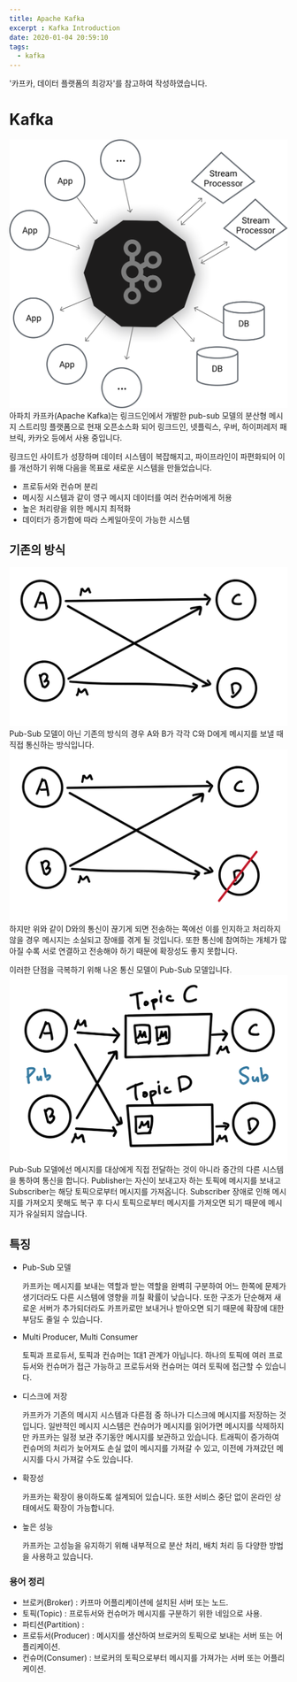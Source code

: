 ```yaml
---
title: Apache Kafka
excerpt : Kafka Introduction
date: 2020-01-04 20:59:10 
tags:
  - kafka
---
```

'카프카, 데이터 플랫폼의 최강자'를 참고하여 작성하였습니다.

# Kafka

[![kafka_diagram](/assets/images/kafka_diagram.png)](https://kafka.apache.org)
아파치 카프카(Apache Kafka)는 링크드인에서 개발한 pub-sub 모델의 분산형 메시지 스트리밍 플랫폼으로 현재 오픈소스화 되어 링크드인, 넷플릭스, 우버, 하이퍼레저 패브릭, 카카오 등에서 사용 중입니다.

링크드인 사이트가 성장하며 데이터 시스템이 복잡해지고, 파이프라인이 파편화되어 이를 개선하기 위해 다음을 목표로 새로운 시스템을 만들었습니다.

- 프로듀서와 컨슈머 분리
- 메시징 시스템과 같이 영구 메시지 데이터를 여러 컨슈머에게 허용
- 높은 처리량을 위한 메시지 최적화
- 데이터가 증가함에 따라 스케일아웃이 가능한 시스템

## 기존의 방식

![network](/assets/images/network.png)
Pub-Sub 모델이 아닌 기존의 방식의 경우 A와 B가 각각 C와 D에게 메시지를 보낼 때 직접 통신하는 방식입니다.
![network2](/assets/images/network2.png)
하지만 위와 같이 D와의 통신이 끊기게 되면 전송하는 쪽에선 이를 인지하고 처리하지 않을 경우 메시지는 소실되고 장애를 겪게 될 것입니다. 또한 통신에 참여하는 개체가 많아질 수록 서로 연결하고 전송해야 하기 때문에 확장성도 좋지 못합니다.

이러한 단점을 극복하기 위해 나온 통신 모델이 Pub-Sub 모델입니다.
![Pub-Sub](/assets/images/Pub-Sub_network.png)
Pub-Sub 모델에선 메시지를 대상에게 직접 전달하는 것이 아니라 중간의 다른 시스템을 통하여 통신을 합니다. Publisher는 자신이 보내고자 하는 토픽에 메시지를 보내고 Subscriber는 해당 토픽으로부터 메시지를 가져옵니다.
Subscriber 장애로 인해 메시지를 가져오지 못해도 복구 후 다시 토픽으로부터 메시지를 가져오면 되기 때문에 메시지가 유실되지 않습니다.

## 특징

- Pub-Sub 모델

  카프카는 메시지를 보내는 역할과 받는 역할을 완벽히 구분하여 어느 한쪽에 문제가 생기더라도 다른 시스템에 영향을 끼칠 확률이 낮습니다. 또한 구조가 단순해져 새로운 서버가 추가되더라도 카프카로만 보내거나 받아오면 되기 때문에 확장에 대한 부담도 줄일 수 있습니다.

- Multi Producer, Multi Consumer

  토픽과 프로듀서, 토픽과 컨슈머는 1대1 관계가 아닙니다. 하나의 토픽에 여러 프로듀서와 컨슈머가 접근 가능하고 프로듀서와 컨슈머는 여러 토픽에 접근할 수 있습니다.

- 디스크에 저장

  카프카가 기존의 메시지 시스템과 다른점 중 하나가 디스크에 메시지를 저장하는 것입니다. 일반적인 메시지 시스템은 컨슈머가 메시지를 읽어가면 메시지를 삭제하지만 카프카는 일정 보관 주기동안 메시지를 보관하고 있습니다. 트래픽이 증가하여 컨슈머의 처리가 늦어져도 손실 없이 메시지를 가져갈 수 있고, 이전에 가져갔던 메시지를 다시 가져갈 수도 있습니다.

- 확장성

  카프카는 확장이 용이하도록 설계되어 있습니다. 또한 서비스 중단 없이 온라인 상태에서도 확장이 가능합니다.

- 높은 성능

  카프카는 고성능을 유지하기 위해 내부적으로 분산 처리, 배치 처리 등 다양한 방법을 사용하고 있습니다.

### 용어 정리

- 브로커(Broker) : 카프마 어플리케이션에 설치된 서버 또는 노드.
- 토픽(Topic) : 프로듀서와 컨슈머가 메시지를 구분하기 위한 네임으로 사용.
- 파티션(Partition) :
- 프로듀서(Producer) : 메시지를 생산하여 브로커의 토픽으로 보내는 서버 또는 어플리케이션.
- 컨슈머(Consumer) : 브로커의 토픽으로부터 메시지를 가져가는 서버 또는 어플리케이션.
